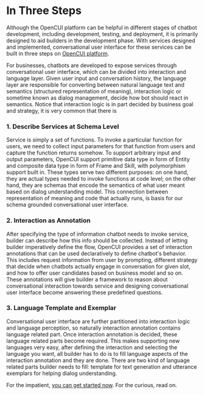 # In Three Steps
Although the OpenCUI platform can be helpful in different stages of chatbot development, including development, testing, and deployment, it is primarily designed to aid builders in the development phase. With services designed and implemented, conversational user interface for these services can be built in three steps on [OpenCUI platform](https://build.opencui.io). 

For businesses, chatbots are developed to expose services through conversational user interface, which can be divided into interaction and language layer. Given user input and conversation history, the language layer are responsible for converting between natural language text and semantics (structured representation of meaning), interaction logic or sometime known as dialog management, decide how bot should react in semantics. Notice that interaction logic is in part decided by business goal and strategy, it is very common that there is 

### 1. Describe Services at Schema Level
Service is simply a set of functions. To invoke a particular function for users, we need to collect input parameters for that function from users and capture the function returns somehow. To support arbitrary input and output parameters, OpenCUI support primitive data type in form of Entity and composite data type in form of Frame and Skill, with polymorphism support built in. These types serve two different purposes: on one hand, they are actual types needed to invoke functions at code level; on the other hand, they are schemas that encode the semantics of what user meant based on dialog understanding model. This connection between representation of meaning and code that actually runs, is basis for our schema grounded conversational user interface.

### 2. Interaction as Annotation
After specifying the type of information chatbot needs to invoke service, builder can describe how this info should be collected. Instead of letting builder imperatively define the flow, OpenCUI provides a set of interaction annotations that can be used declaratively to define chatbot's behavior. This includes request information from user by prompting, different strategy that decide when chatbots actually engage in conversation for given slot, and how to offer user candidates based on business model and so on. These annotations will give builder a framework to reason about conversational interaction towards service and designing conversational user interface become answering these predefined questions. 

### 3. Language Template and Exemplar
Conversational user interface are further partitioned into interaction logic and language perception, so naturally interaction annotation contains language related part. Once interaction annotation is decided, these language related parts become required. This makes supporting new languages very easy, after defining the interaction and selecting the language you want, all builder has to do is to fill language aspects of the interaction annotation and they are done. There are two kind of language related parts builder needs to fill: template for text generation and utterance exemplars for helping dialog understanding.

For the impatient, [you can get started now](https://build.opencui.io). For the curious, read on.